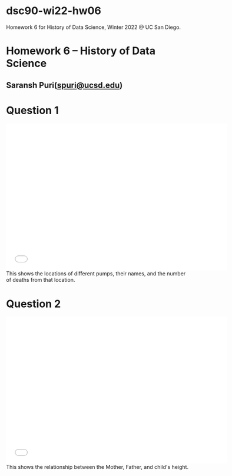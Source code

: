 # dsc90-wi22-hw06
Homework 6 for History of Data Science, Winter 2022 @ UC San Diego.
# Homework 6 – History of Data Science
## Saransh Puri(spuri@ucsd.edu)

# Question 1
<iframe  src='snow-map.html' width=600 height=400 frameBorder=0></iframe>
This shows the locations of different pumps, their names, and the number of deaths from that location.

# Question 2
<iframe  src='plotly-fig.html' width=600 height=400 frameBorder=0></iframe>
This shows the relationship between the Mother, Father, and child's height. 


